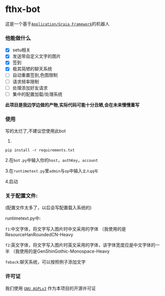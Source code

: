 # fthx-bot
这是一个基于[`Application/Graia Framework`](https://github.com/GraiaProject/Application)的机器人


### 他能做什么

+ [x] setu相关
+ [x] 发送带自定义文字的图片
+ [x] 签到
+ [x] 极其简陋的聊天系统
+ [ ] 自动重置签到,色图限制
+ [ ] 请求频率限制
+ [ ] 处理添加好友请求
+ [ ] 集中的配置加载/处理系统

**此项目是我边学边做的产物,实际代码可能十分丑陋,会在未来慢慢重写**

### 使用

写的太烂了,不建议您使用此bot

  1.
  ```
  pip install -r requirements.txt
  ```
  
  2.在`bot.py`中输入你的`host`，`authKey`，`account`
 
  3.在`runtimetext.py`里`admin`与`op`中输入`主人qq号`
 
  4.启动

### 关于配置文件:

(配置文件太多了，以后会写配置载入系统的)

runtimetext.py中:

  `f1`:中文字体，将文字写入图片时中文采用的字体 （我使用的是ResourceHanRoundedCN-Heavy

  `f2`:英文字体，将文字写入图片时英文采用的字体，该字体宽度应是中文字体的一半 （我使用的是GenShinGothic-Monospace-Heavy

  `feback`:聊天系统，可以按照例子添加文字

### 许可证

我们使用 [`GNU AGPLv3`](https://choosealicense.com/licenses/agpl-3.0/) 作为本项目的开源许可证
